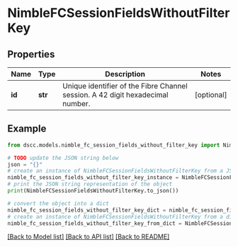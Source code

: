 # NimbleFCSessionFieldsWithoutFilterKey


## Properties

Name | Type | Description | Notes
------------ | ------------- | ------------- | -------------
**id** | **str** | Unique identifier of the Fibre Channel session. A 42 digit hexadecimal number. | [optional] 

## Example

```python
from dscc.models.nimble_fc_session_fields_without_filter_key import NimbleFCSessionFieldsWithoutFilterKey

# TODO update the JSON string below
json = "{}"
# create an instance of NimbleFCSessionFieldsWithoutFilterKey from a JSON string
nimble_fc_session_fields_without_filter_key_instance = NimbleFCSessionFieldsWithoutFilterKey.from_json(json)
# print the JSON string representation of the object
print(NimbleFCSessionFieldsWithoutFilterKey.to_json())

# convert the object into a dict
nimble_fc_session_fields_without_filter_key_dict = nimble_fc_session_fields_without_filter_key_instance.to_dict()
# create an instance of NimbleFCSessionFieldsWithoutFilterKey from a dict
nimble_fc_session_fields_without_filter_key_from_dict = NimbleFCSessionFieldsWithoutFilterKey.from_dict(nimble_fc_session_fields_without_filter_key_dict)
```
[[Back to Model list]](../README.md#documentation-for-models) [[Back to API list]](../README.md#documentation-for-api-endpoints) [[Back to README]](../README.md)


